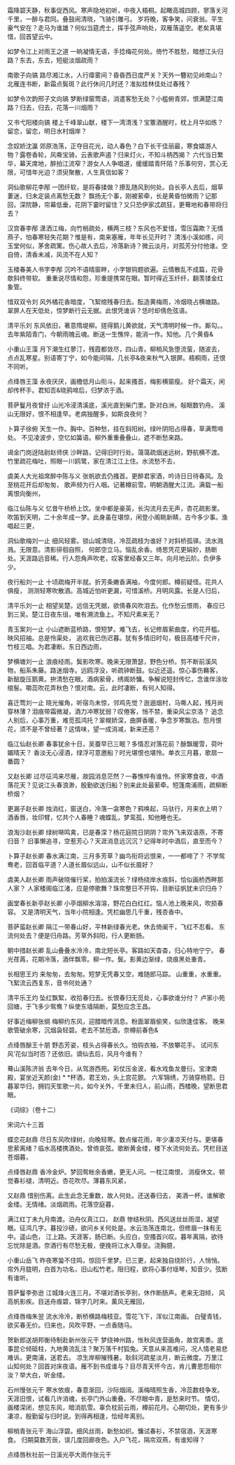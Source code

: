 <!-- { "loadSidebar": true } -->
霜降碧天静，秋事促西风。寒声隐地初听，中夜入梧桐。起瞰高城四顾，寥落关河千里，一醉与君同。叠鼓闹清晓，飞骑引雕弓。 岁将晚，客争笑，问衰翁。平生豪气安在？走马为谁雄？何似当筵虎士，挥手弦声响处，双雁落遥空。老矣真堪惜，回首望云中。

如梦令江上对雨王之道
一晌凝情无语，手捻梅花何处。倚竹不胜愁，暗想江头归路？东去，东去，短艇淡烟疏雨？

南歌子向镐
路尽湘江水，人行瘴雾间？昏昏西日度严关？天外一簪初见岭南山？ 北雁连书断，新霜点鬓斑？此行休问几时还？准拟桂林佳处过春残？

如梦令次韵邢子文向镐
梦断绿窗莺语，消遣客愁无处？小槛俯青郊，恨满楚江南路？归去，归去，花落一川烟雨？

又书弋阳楼向镐
楼上千峰翠山献，楼下一湾清浅？宝簟酒醒时，枕上月华如练？留恋，留恋，明日水村烟岸？

念奴娇沈瀛
郊原浩荡，正夺目花光，动人春色？白下长干佳丽最，寒食嬉游人物？露卷香轮，风嘶宝骑，云表歌声遏？归来灯火，不知斗柄西揭？ 六代当日繁华，幕天席地，醉拍江流窄？游女人人争唱道，缓缓踏青阡陌？乐事何穷，赏心无限，可惜年光迫？须臾聚散，人生真信如客？

洞仙歌柳花李邴
一团纤软，是将春揉做？撩乱随风到何处。自长亭人去后，烟草萋迷，归未定装点离愁无数？ 飘扬无个事，刚被萦牵，长是黄昏怕微雨？记那回，深院静，帘幕低垂，花阴下霎时留住？又只恐伊家忒疏狂，更蓦地和春带将归去？

汉宫春李邴
潇洒江梅，向竹梢疏处，横两三枝？东风也不爱惜，雪压霜欺？无情燕子，怕春寒轻失花期？惟是有，南来塞雁，年年长见开时？ 清浅小溪如练，问玉堂何似，茅舍疏篱。伤心故人去后，冷落新诗？微云淡月，对孤芳分付他谁。空自倚，清香未减，风流不在人知？

玉楼春美人书字李邴
沉吟不语晴窗畔，小字银钩题欲遍。云情散乱不成篇，花骨欹斜终带软。 重重说尽情和怨，珍重提携常在眼。暂时得近玉纤纤，翻羡镂金红象管。

惜双双令刘
风外橘花香暗度，飞絮绾残春归去。酝造黄梅雨，冷烟晓占横塘路。 翠屏人在天低处，惊梦断行云无据。此恨凭谁诉？恁时却倩危弦语。

清平乐刘
东风依旧，著意隋堤柳。搓得鹅儿黄欲就，天气清明时候一作。厮勾。。 去年紫陌青门，今朝雨魄云魂。断送一生憔悴，能消一作。知他。几个黄昏&

小重山王藻
月下潮生红蓼汀，残霞都敛尽，四山青。柳梢风急堕流萤，随波去，点点乱寒星。别语寄丁宁，如今能间隔，几长亭&夜来秋气入银屏。梧桐雨，还恨不同听。

点绛唇王藻
永夜厌厌，画檐低月山衔斗。起来搔首，梅影横窗瘦。 好个霜天，闲却传杯手。君知否&晓鸦啼后，归梦浓于酒。

菩萨鬘月夜曾纡
山光冷浸清溪底，溪光直到柴门里。卧对白洲，敧眠数钓舟。 溪山无限好，恨不相逢早。老病独醒多，如斯良夜何？

卜算子徐俯
天生一作。胸中。百种愁，挂在斜阳树。绿叶阴阳占得春，草满莺啼处。 不见凌波步，空忆如簧语。柳外重重叠叠山，遮不断愁来路。

谒金门岗迓陆尉赵师侠
沙畔路，记得旧时行处。蔼蔼疏烟迷远树，野航横不渡。 竹里疏花梅吐，照眼一川鸥鹭，家在清江江上住。水流愁不去，

虞美人大光祖席醉中陈与义
张帆欲去仍搔首。更醉君家酒，吟诗日日待春风。及至桃花开后却匆匆， 歌声频为行人咽。记著樽前雪。明朝酒醒大江流。满载一船离恨向衡州，

临江仙陈与义
忆昔午桥桥上饮。坐中都是豪英，长沟流月去无声，杏花疏影里。吹笛到天明，二十余年成一梦。此身虽在堪惊，闲登小阁眺新睛，古今多少事。渔唱起三更，

洞仙歌梅刘一止
细风轻雾。锁山城清晓，冷蕊疏枝为谁好？对斜桥孤驿。流水溅溅。无限意。清影徘徊自照， 何郎空立马。恼乱余香。绮思凭花更娟妙，肠断处。天涯路远音稀。行人怨角声吹老，叹客里经春又三年。向月地云阶。负伊多少。

夜行船刘一止
十顷疏梅开半就。折芳条嫩香满袖，今度何郎。樽前疑怪。花共人俱瘦， 测测轻寒吹散酒。高城近怕听更漏，可惜溪桥。月明风露。长是人归后，

清平乐刘一止
相望吴楚。远信无凭据，欲倩春风吹泪去。化作愁云恨雨， 春应已到三吴。楚江日夜东徂，唯有溯流鱼上。不知尺素来无？

青玉案刘一止
小山遮断蓝桥路，恨短梦。难飞去，长记修眉萦曲度，约花开槛。映风招袖。总是怜渠处， 追欢我已伤迟暮。犹有多情旧时句，极目高楼千尺许，竹枝三唱。为君凄断。东日西边雨，

梦横塘刘一止
浪痕经雨。鬓影吹寒。晚来无限萧瑟，野色分桥。剪不断前溪风物，船系朱藤。路迷烟寺。远鸥浮没，听疏钟断鼓。似近还遥。惊心事伤羇客， 新醅旋压鹅黄。拚清愁在眼。酒病萦骨，绣阁娇慵。争解说短封传忆，念谁伴涂妆绾髻。嚼蕊吹花弄秋色？恨对南。云，此时凄断，有何人知得。

喜迁莺刘一止
晓光催角，听宿鸟未惊，邻鸡先觉？迤逦烟村，马嘶人起，残月尚穿林薄？泪痕带霜微凝，酒力冲寒犹弱？叹倦客，悄不禁，重染风尘京洛？ 追念人别后，心事万重，难觅孤鸿托？翠幌娇深，曲屏香暖，争念岁寒飘泊。怨月恨花，须不是不曾经著？这情味，望一成消减，新来还恶？

临江仙赵长卿
春事犹余十日，吴蚕早已三眠？多情忍对落花前？酴飘暖雪，荷叶媚晴天？ 香淡无心浸酒，绿浮可意邀船？时光堪恨也堪怜。单衣三月暮，歌扇一番圆？

又赵长卿
过尽征鸿来尽雁，故园消息茫然？一春憔悴有谁怜。怀家寒食夜，中酒落花天？见说江头春浪渺，殷勤欲送归船？别来此处最萦牵。短篷南浦雨，疏柳断桥烟？

更漏子赵长卿
烛消红，窗送白，冷落一衾寒色？鸦唤起，马驮行，月来衣上明？ 酒香唇，妆印臂，忆共个人春睡？魂蝶乱，梦鸾孤，知他睡也无。

浪淘沙赵长卿
绿树啭鸣禽，已是春深？杨花庭院日阴阴？帘外飞来双语燕，不寄归音？ 旧事懒追寻，空惹芳心？天涯消息远沉沉？记得年时中酒后，直至而今？

卜算子赵长卿
春水满江南，三月多芳草？幽鸟衔将远恨来，一一都啼了？ 不学鸳鸯老，回首临平道？人道长眉似远山，山不似长眉好？

虞美人赵长卿
雨声破晓催行桨，拍拍溪流长？绿杨绕岸水痕斜，恰似画桥西畔那人家？ 人家楼阁临江渚，应是停歌舞？珠帘整日不开钩，目断征帆犹未识归舟？

画堂春长新亭赵长卿
小亭烟柳水溶溶，野花白白红红。恼人池上晚来风，吹损春容。 又是清明天气，当年小院相逢。凭栏幽思几千重，残杏香中。

菩萨蛮赵长卿
隔江一带春山好，平林新绿春光老。休去倚阑干，飞红不忍看。 东流何处去？便是归舟路。芳草外斜阳，行人更断肠。

朝中措赵长卿
乱山叠叠水泠泠，南北短长亭。客路如天杳杳，归心特地宁宁。 春光荏苒，花期冷落，酒伴飘零。柳一作。鬓。影黄边渐绿，烧痕黑处重青。

长相思王灼
来匆匆，去匆匆。短梦无凭春又空，难随郎马踪。 山重重，水重重。飞絮流云西复东，音书何处通？

清平乐王灼
坠红飘絮，收拾春归去。长恨春归无觅处，心事欲谁分付？ 卢家小苑回塘，于飞多少鸳鸯？纵使东墙隔断，莫愁应念王昌。

好事近梅柳张纲
梅柳约东风，迎腊暗传消息。粉面翠眉偷笑，似欣逢佳客。 晚来歌管破余寒，沉烟袅轻碧。老去不禁卮酒，奈樽前春色&

点绛唇酴王十朋
野态芳姿，枝头占得春长久。怕钩衣袖，不放攀花手。 试问东风’花似当时否？还依旧。谪仙去后，风月今谁有？

蓦山溪陈济翁
去年今日，从驾游西苑。彩仗压金波，看水戏鱼龙曼衍。宝津南殿，宴坐近天颜(金) * *杯酒，君王劝，头上宫花颤。 六军锦绣，万骑穿杨箭。日暮翠华归，拥钧天笙歌一片。如今关外，千里未归人，前山雨，西楼晚，望断思君眼。

《词综》（卷十二）  

宋词六十三首

蝶恋花赵鼎
尽日东风吹绿树，向晚轻寒。数点催花雨，年少凄凉天付与。更堪春思萦离绪？临水高楼携酒处。曾倚哀弦。歌断黄金缕，楼下水流何处去。凭栏目送苍烟暮，

点绛唇赵鼎
香冷金炉。梦回鸳帐余香嫩，更无人问。一枕江南恨， 消瘦休文。顿觉春衫褪，清明近。杏花吹尽。薄暮东风紧，

又赵鼎
惜别伤离。此生此念无重数，故人何处。还送春归去， 美酒一杯。谁解歌金缕。无情绪。淡烟疏雨。花落空庭暮，

满江红丁未九月南渡。泊舟仪真江口， 赵鼎
惨结秋阴。西风送丝丝雨湿，凝望眼。征鸿几字。暮投沙碛，欲问乡关何处是。水云浩荡连南北，但修眉一抹有无中。遥山色， 江上路。天涯客，肠已断。头应白，空搔首兴叹。暮年离隔，欲待忘忧除是酒。奈酒行有尽愁无极，便挽将江水入尊垒。浇胸臆，

小重山岳飞
昨夜寒蛩不住鸣，惊回千里梦。已三更，起来独自绕阶行，人悄悄。帘外月胧明，白首为功名，旧山松竹老。阻归程，欲将心事付瑶琴，知音少。弦断有谁听。

菩萨鬘李弥逊
江城烽火连三月。不堪对酒长亭别，休作断肠声。老来无泪倾， 风高帆影疾。目送舟痕碧，锦字几时来。薰风无雁回，

点绛唇梅朱翌
流水泠泠，断桥横路梅枝亚。雪花飞下，浑似江南画。 白璧青钱，欲买春无价。归来也，风吹平野，一点香随马。

贺新郎送胡邦衡待制赴新州张元干
梦绕神州路，怅秋风连营画角，故宫离黍。底事昆仑倾砥柱，九地黄流乱注？聚万落千村狐兔。天意从来高难问，况人情老易悲难诉。更南浦，送君去。 凉生岸柳摧残暑。耿斜河疏星淡月，断云微度。万里江山知何处？回首对床夜语。雁不到书成谁与？目尽青天怀今古，肯儿曹恩怨相尔汝？举大白，听金缕。

石州慢张元干
寒水依痕，春意渐回，沙际烟阔。溪梅晴照生香，冷蕊数枝争发。天涯旧恨，试看几许消魂，长亭门外山重叠。不尽眼中青，是愁来时节。 情切，画楼深闭，想见东风，暗消肌雪。辜负枕前云雨，樽前花月。心期切处，更有多少凄凉，殷勤留与归时说。到得再相逢，恰经年离别。

柳梢青张元干
海山浮碧。细风丝雨，新愁如织。慵试春衫，不禁宿酒，天涯寒食。 归期莫数芳辰，误几度回廊夜色。入户飞花，隔帘双燕，有谁知得？

点绛唇秋社前一日溪光亭大雨作张元干
